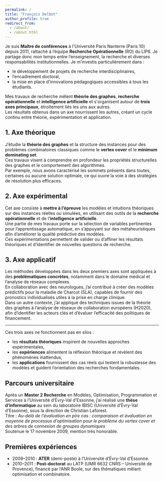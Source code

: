 ```yaml
---
permalink: /
title: "François Delbot"
author_profile: true
redirect_from: 
  - /about/
  - /about.html
---
```


Je suis **Maître de conférences** à l'Université Paris Nanterre (Paris 10) depuis 2011, rattaché à l’équipe **Recherche Opérationnelle** (RO) du LIP6. Je partage donc mon temps entre l’enseignement, la recherche et diverses responsabilités institutionnelles. Je m’investis particulièrement dans :
- le développement de projets de recherche interdisciplinaires,
- l’encadrement doctoral,
- la mise en place d’innovations pédagogiques accessibles à tous les étudiants.


Mes travaux de recherche mêlent **théorie des graphes**, **recherche opérationnelle** et **intelligence artificielle** et s'organisent autour de **trois axes principaux**, étroitement liés les uns aux autres.  
Les résultats obtenus dans un axe nourrissent les autres, créant un cycle continu entre théorie, expérimentation et application.

## 1. Axe théorique
J’étudie la **théorie des graphes** et la structure des instances pour des problèmes combinatoires classiques comme le **vertex cover** et le **minimum dominating set**.  
Ces travaux visent à comprendre en profondeur les propriétés structurelles des graphes et le comportement des algorithmes.  
Par exemple, nous avons caractérisé les sommets présents dans toutes, certaines ou aucune solution optimale, ce qui ouvre la voie à des stratégies de résolution plus efficaces.

## 2. Axe expérimental
Cet axe consiste à **mettre à l’épreuve** les modèles et intuitions théoriques sur des instances réelles ou simulées, en utilisant des outils de la **recherche opérationnelle** et de l’**intelligence artificielle**.  
Une partie de mes travaux porte sur la sélection de variables pertinentes pour l’apprentissage automatique, en s’appuyant sur des métaheuristiques afin d’améliorer la qualité prédictive des modèles.  
Ces expérimentations permettent de valider ou d’affiner les résultats théoriques et d’identifier de nouvelles questions de recherche.

## 3. Axe applicatif
Les méthodes développées dans les deux premiers axes sont appliquées à des **problématiques concrètes**, notamment dans le domaine médical et l’analyse de réseaux complexes.  
En collaboration avec des neurologues, j’ai contribué à créer des modèles prédictifs pour la maladie de Charcot (SLA), capables de fournir des pronostics individualisés utiles à la prise en charge clinique.  
Dans un autre contexte, j’ai appliqué des techniques issues de la théorie des graphes à l’analyse de réseaux de collaboration européens (H2020), afin d’identifier les acteurs clés et d’évaluer l’efficacité des politiques de financement.

---

Ces trois axes ne fonctionnent pas en silos :  
- les **résultats théoriques** inspirent de nouvelles approches expérimentales,  
- les **expériences** alimentent la réflexion théorique et révèlent des phénomènes inattendus,  
- les **applications** fournissent des cas réels qui testent la robustesse des modèles et guident l’orientation des recherches fondamentales.

## Parcours universitaire

Après un **Master 2 Recherche** en Modèles, Optimisation, Programmation et Services à l’Université d’Évry-Val d’Essonne, j’ai réalisé une **thèse d’informatique** au sein du laboratoire IBISC (Université d’Évry-Val d’Essonne), sous la direction de Christian Laforest.  
Titre : *Au-delà de l'évaluation en pire cas : comparaison et évaluation en moyenne de processus d'optimisation pour le problème du vertex cover et des arbres de connexion de groupes dynamiques*  
Soutenue le 17 novembre 2009, mention très honorable.

## Premières expériences

- 2009–2010 : **ATER** (demi-poste) à l’Université d’Évry-Val d’Essonne.  
- 2010–2011 : **Post-doctorat** au LATP (UMR 6632 CNRS – Université de Provence), financé par l’ANR Boole, sur des thématiques mêlant optimisation et combinatoire.


